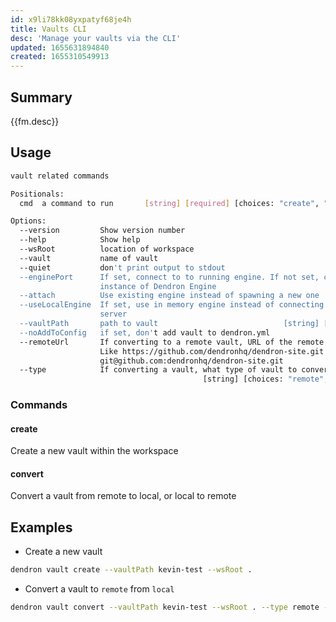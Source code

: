 ```yaml
---
id: x9li78kk08yxpatyf68je4h
title: Vaults CLI
desc: 'Manage your vaults via the CLI'
updated: 1655631894840
created: 1655310549913
---
```


## Summary

{{fm.desc}}

## Usage

```sh
vault related commands

Positionals:
  cmd  a command to run       [string] [required] [choices: "create", "convert"]

Options:
  --version         Show version number                                [boolean]
  --help            Show help                                          [boolean]
  --wsRoot          location of workspace
  --vault           name of vault
  --quiet           don't print output to stdout
  --enginePort      If set, connect to to running engine. If not set, create new
                    instance of Dendron Engine
  --attach          Use existing engine instead of spawning a new one
  --useLocalEngine  If set, use in memory engine instead of connecting to a
                    server                                             [boolean]
  --vaultPath       path to vault                            [string] [required]
  --noAddToConfig   if set, don't add vault to dendron.yml             [boolean]
  --remoteUrl       If converting to a remote vault, URL of the remote to use.
                    Like https://github.com/dendronhq/dendron-site.git or
                    git@github.com:dendronhq/dendron-site.git           [string]
  --type            If converting a vault, what type of vault to convert it to.
                                           [string] [choices: "remote", "local"]
```

### Commands
#### create 
Create a new vault within the workspace

#### convert
Convert a vault from remote to local, or local to remote

<!-- ### Options -->

## Examples
- Create a new vault 

```sh
dendron vault create --vaultPath kevin-test --wsRoot .
```

- Convert a vault to `remote` from `local`
```sh
dendron vault convert --vaultPath kevin-test --wsRoot . --type remote --remoteURL https://github.com/dendronhq/dendron-site.git
```
